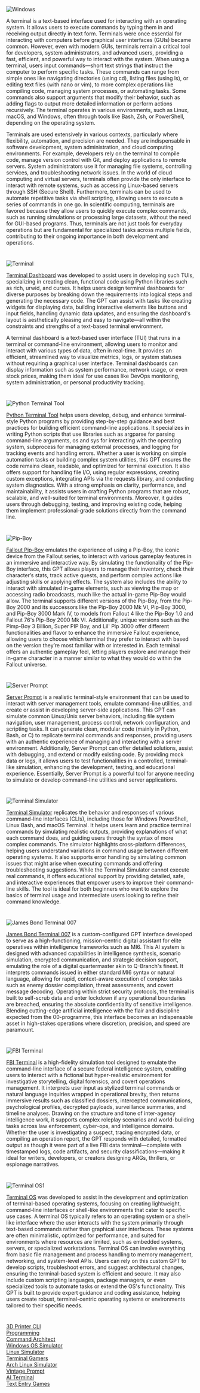 ![Windows](https://github.com/user-attachments/assets/37fcf66f-cd3f-4ec6-a83e-287d56822068)

A terminal is a text-based interface used for interacting with an operating system. It allows users to execute commands by typing them in and receiving output directly in text form. Terminals were once essential for interacting with computers before graphical user interfaces (GUIs) became common. However, even with modern GUIs, terminals remain a critical tool for developers, system administrators, and advanced users, providing a fast, efficient, and powerful way to interact with the system. When using a terminal, users input commands—short text strings that instruct the computer to perform specific tasks. These commands can range from simple ones like navigating directories (using cd), listing files (using ls), or editing text files (with nano or vim), to more complex operations like compiling code, managing system processes, or automating tasks. Some commands also support arguments that modify their behavior, such as adding flags to output more detailed information or perform actions recursively. The terminal operates in various environments, such as Linux, macOS, and Windows, often through tools like Bash, Zsh, or PowerShell, depending on the operating system.

Terminals are used extensively in various contexts, particularly where flexibility, automation, and precision are needed. They are indispensable in software development, system administration, and cloud computing environments. For example, developers rely on the terminal to compile code, manage version control with Git, and deploy applications to remote servers. System administrators use it for managing file systems, controlling services, and troubleshooting network issues. In the world of cloud computing and virtual servers, terminals often provide the only interface to interact with remote systems, such as accessing Linux-based servers through SSH (Secure Shell). Furthermore, terminals can be used to automate repetitive tasks via shell scripting, allowing users to execute a series of commands in one go. In scientific computing, terminals are favored because they allow users to quickly execute complex commands, such as running simulations or processing large datasets, without the need for GUI-based programs. Thus, terminals are not just tools for everyday operations but are fundamental for specialized tasks across multiple fields, contributing to their ongoing importance in both development and operations.

#

![Terminal](https://github.com/user-attachments/assets/e6979536-70dc-44a8-ab0f-62bd2b28d191)

[Terminal Dashboard](https://chatgpt.com/g/g-682a4bf6e7ac8191a6c8e72ba04151eb-terminal-dashboard) was developed to assist users in developing such TUIs, specializing in creating clean, functional code using Python libraries such as rich, urwid, and curses. It helps users design terminal dashboards for diverse purposes by breaking down the requirements into logical steps and generating the necessary code. The GPT can assist with tasks like creating widgets for displaying data, building interactive elements like buttons and input fields, handling dynamic data updates, and ensuring the dashboard's layout is aesthetically pleasing and easy to navigate—all within the constraints and strengths of a text-based terminal environment.

A terminal dashboard is a text-based user interface (TUI) that runs in a terminal or command-line environment, allowing users to monitor and interact with various types of data, often in real-time. It provides an efficient, streamlined way to visualize metrics, logs, or system statuses without requiring a graphical user interface. Terminal dashboards can display information such as system performance, network usage, or even stock prices, making them ideal for use cases like DevOps monitoring, system administration, or personal productivity tracking.

#

![Python Terminal Tool](https://github.com/user-attachments/assets/5adb9278-9c87-4e1d-a192-bff4e6549d87)

[Python Terminal Tool](https://chatgpt.com/g/g-682b19fda5e48191879463ff4f8254cb-python-terminal-tool) helps users develop, debug, and enhance terminal-style Python programs by providing step-by-step guidance and best practices for building efficient command-line applications. It specializes in writing Python scripts that use libraries such as argparse for parsing command-line arguments, os and sys for interacting with the operating system, subprocess for managing external processes, and logging for tracking events and handling errors. Whether a user is working on simple automation tasks or building complex system utilities, this GPT ensures the code remains clean, readable, and optimized for terminal execution. It also offers support for handling file I/O, using regular expressions, creating custom exceptions, integrating APIs via the requests library, and conducting system diagnostics. With a strong emphasis on clarity, performance, and maintainability, it assists users in crafting Python programs that are robust, scalable, and well-suited for terminal environments. Moreover, it guides users through debugging, testing, and improving existing code, helping them implement professional-grade solutions directly from the command line.

#

![Pip-Boy](https://github.com/user-attachments/assets/afa7967f-eb38-41e9-be44-b8604711fd75)

[Fallout Pip-Boy](https://chatgpt.com/g/g-682d6ad13308819180f054571d4f6ffd-fallout-pip-boy) emulates the experience of using a Pip-Boy, the iconic device from the Fallout series, to interact with various gameplay features in an immersive and interactive way. By simulating the functionality of the Pip-Boy interface, this GPT allows players to manage their inventory, check their character’s stats, track active quests, and perform complex actions like adjusting skills or applying effects. The system also includes the ability to interact with simulated in-game elements, such as viewing the map or accessing radio broadcasts, much like the actual in-game Pip-Boy would allow. The terminal supports different versions of the Pip-Boy, from the Pip-Boy 2000 and its successors like the Pip-Boy 2000 Mk VI, Pip-Boy 3000, and Pip-Boy 3000 Mark IV, to models from Fallout 4 like the Pip-Boy 1.0 and Fallout 76's Pip-Boy 2000 Mk VI. Additionally, unique versions such as the Pimp-Boy 3 Billion, Super PIP Boy, and Lil' Pip 3000 offer different functionalities and flavor to enhance the immersive Fallout experience, allowing users to choose which terminal they prefer to interact with based on the version they’re most familiar with or interested in. Each terminal offers an authentic gameplay feel, letting players explore and manage their in-game character in a manner similar to what they would do within the Fallout universe.

#

![Server Prompt](https://github.com/user-attachments/assets/1e7bfd88-7b56-4e9f-af9b-5dec0e403269)

[Server Prompt](https://chatgpt.com/g/g-682aeaebbe8c8191bf0a77f11104116f-server-prompt) is a realistic terminal-style environment that can be used to interact with server management tools, emulate command-line utilities, and create or assist in developing server-side applications. This GPT can simulate common Linux/Unix server behaviors, including file system navigation, user management, process control, network configuration, and scripting tasks. It can generate clean, modular code (mainly in Python, Bash, or C) to replicate terminal commands and responses, providing users with an authentic experience of managing and interacting with a server environment. Additionally, Server Prompt can offer detailed solutions, assist with debugging, and extend or modify existing code. By providing mock data or logs, it allows users to test functionalities in a controlled, terminal-like simulation, enhancing the development, testing, and educational experience. Essentially, Server Prompt is a powerful tool for anyone needing to simulate or develop command-line utilities and server applications.

#

![Terminal Simulator](https://github.com/user-attachments/assets/a8430784-0760-4a46-9db8-b0ce3b0c9a60)

[Terminal Simulator](https://chatgpt.com/g/g-9MywumX92-terminal-simulator) replicates the behavior and responses of various command-line interfaces (CLIs), including those for Windows PowerShell, Linux Bash, and macOS Terminal. It helps users learn and practice terminal commands by simulating realistic outputs, providing explanations of what each command does, and guiding users through the syntax of more complex commands. The simulator highlights cross-platform differences, helping users understand variations in command usage between different operating systems. It also supports error handling by simulating common issues that might arise when executing commands and offering troubleshooting suggestions. While the Terminal Simulator cannot execute real commands, it offers educational support by providing detailed, safe, and interactive experiences that empower users to improve their command-line skills. The tool is ideal for both beginners who want to explore the basics of terminal usage and intermediate users looking to refine their command knowledge.

#

![James Bond Terminal 007](https://github.com/user-attachments/assets/252014fd-7cc6-45cd-9bd6-86168c3b03ba)

[James Bond Terminal 007](https://chatgpt.com/g/g-682bc0ac85e48191a3055a9d61bd7b42-james-bond-terminal-007) is a custom-configured GPT interface developed to serve as a high-functioning, mission-centric digital assistant for elite operatives within intelligence frameworks such as MI6. This AI system is designed with advanced capabilities in intelligence synthesis, scenario simulation, encrypted communication, and strategic decision support, emulating the role of a digital quartermaster akin to Q-Branch's finest. It interprets commands issued in either standard MI6 syntax or natural language, allowing for rapid, context-aware execution of complex tasks such as enemy dossier compilation, threat assessments, and covert message decoding. Operating within strict security protocols, the terminal is built to self-scrub data and enter lockdown if any operational boundaries are breached, ensuring the absolute confidentiality of sensitive intelligence. Blending cutting-edge artificial intelligence with the flair and discipline expected from the 00-programme, this interface becomes an indispensable asset in high-stakes operations where discretion, precision, and speed are paramount.

#

![FBI Terminal](https://github.com/user-attachments/assets/d4e81a93-8166-4dcd-af15-fa53f6cb165c)

[FBI Terminal](https://chatgpt.com/g/g-682bc9381e508191bd704e262fe0ed8b-fbi-terminal) is a high-fidelity simulation tool designed to emulate the command-line interface of a secure federal intelligence system, enabling users to interact with a fictional but hyper-realistic environment for investigative storytelling, digital forensics, and covert operations management. It interprets user input as stylized terminal commands or natural language inquiries wrapped in operational brevity, then returns immersive results such as classified dossiers, intercepted communications, psychological profiles, decrypted payloads, surveillance summaries, and timeline analyses. Drawing on the structure and tone of inter-agency intelligence work, it supports complex roleplay scenarios and world-building tasks across law enforcement, cyber-ops, and intelligence domains. Whether the user is investigating a suspect, tracing encrypted data, or compiling an operation report, the GPT responds with detailed, formatted output as though it were part of a live FBI data terminal—complete with timestamped logs, code artifacts, and security classifications—making it ideal for writers, developers, or creators designing ARGs, thrillers, or espionage narratives.

#

![Terminal OS1](https://github.com/user-attachments/assets/b5b8ffcf-1dea-4898-bf7a-6aceb13c23be)

[Terminal OS](https://chatgpt.com/g/g-682d632b64248191ad34b3e0b7d8044f-terminal-os) was developed to assist in the development and optimization of terminal-based operating systems, focusing on creating lightweight, command-line interfaces or shell-like environments that cater to specific use cases. A terminal OS typically refers to an operating system or a shell-like interface where the user interacts with the system primarily through text-based commands rather than graphical user interfaces. These systems are often minimalistic, optimized for performance, and suited for environments where resources are limited, such as embedded systems, servers, or specialized workstations. Terminal OS can involve everything from basic file management and process handling to memory management, networking, and system-level APIs. Users can rely on this custom GPT to develop scripts, troubleshoot errors, and suggest architectural changes, ensuring the terminal-based system is efficient and secure. It may also include custom scripting languages, package managers, or even specialized tools to automate tasks or extend the OS's functionality. This GPT is built to provide expert guidance and coding assistance, helping users create robust, terminal-centric operating systems or environments tailored to their specific needs.

#

[3D Printer CLI](https://chatgpt.com/g/g-682ab4ce238881919f9b3671e6659824-3d-printer-cli)
<br>
[Programming](https://github.com/sourceduty/Programming)
<br>
[Command Architect](https://github.com/sourceduty/Command_Architect)
<br>
[Windows OS Simulator](https://chatgpt.com/g/g-673e3dcc90308191b183a0a0f2f97635-windows-os-simulator)
<br>
[Linux Simulator](https://chatgpt.com/g/g-i4BbAiInr-linux-simulator)
<br>
[Terminal Gamers](https://chatgpt.com/g/g-682b402f529081918d5212e1f789d2f3-terminal-gamers)
<br>
[Arch Linux Simulator](https://chatgpt.com/g/g-SYkRXlw3j-arch-linux-simulator)
<br>
[Vintage Prompt](https://chatgpt.com/g/g-mg39xadeq-vintage-prompt)
<br>
[AI Terminal](https://chatgpt.com/g/g-682ae345cb0c8191944ce840e3cfa63e-ai-terminal)
<br>
[Text Entry Games](https://chatgpt.com/g/g-6828e688a8688191ac6729345214b92f-text-entry-games)
